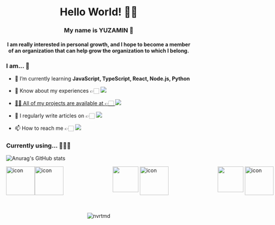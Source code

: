 
<h1 align="center"> Hello World! 👋🏻 </h1>  

<h3 align="center"> My name is YUZAMIN 🐥 </h3>
<h4 align="center">I am really interested in personal growth, and I hope to become a member of an organization that can help grow the organization to which I belong.</h3>



<h3>I am... 🐤</h3>

- 🌱 I’m currently learning **JavaScript, TypeScript, React, Node.js, Python**

- 📄 Know about my experiences 👉🏻 <a href="https://bit.ly/minyuza-resume" target="_blank"><img src="https://img.shields.io/badge/RESUME-ece6cc?style=for-the-badge&logo=notion&logoColor=black" />

- 👨‍💻 All of my projects are available at 👉🏻 <a href="https://bit.ly/yuzamin-portfolio" target="_blank"><img src="https://img.shields.io/badge/PORTFOLIO-000000?style=for-the-badge&logo=notion&logoColor=white" />
</a> 

- 📝 I regularly write articles on 👉🏻 <a href="https://velog.io/@carmine" target="_blank"><img src="https://img.shields.io/badge/BLOG-20C997?style=for-the-badge&logo=velog&logoColor=white" />
</a> 

- 📫 How to reach me 👉🏻 <a href="mailto:mmyyjjj@naver.com"><img src="https://img.shields.io/badge/MAIL-D14836?style=for-the-badge&logo=gmail&logoColor=white&link=mmyyjjj@naver.com" /></a>  

</a>

<h3>Currently using... 👩🏻‍💻 </h3>

![Anurag's GitHub stats](https://github-readme-stats.vercel.app/api/top-langs?username=nvrtmd&show_icons=true&locale=en&layout=compact&hide=jupyter%20notebook)

<div style="display: flex; align-items: flex-start;">
<a href="https://developer.mozilla.org/en-US/docs/Web/JavaScript" target="_blank"><img src="https://techstack-generator.vercel.app/js-icon.svg" alt="icon" width="78" height="78" /> </a> 
<a href="https://www.typescriptlang.org/" target="_blank"><img src="https://techstack-generator.vercel.app/ts-icon.svg" alt="icon" width="78" height="78" /></a> &nbsp; 
<a href="https://nodejs.org/ko/docs/" target="_blank"><img src="https://skillicons.dev/icons?i=nodejs" style="width: 70px; height: 70px; margin-left: 130px;"/></a> &nbsp;
<a href="https://reactjs.org/" target="_blank"> <img src="https://techstack-generator.vercel.app/react-icon.svg" alt="icon" width="78" height="78" /></a> &nbsp; 
<a href="https://styled-components.com/docs" target="_blank"> <img src="https://skillicons.dev/icons?i=styledcomponents" style="width: 70px; height: 70px; margin-left: 130px;"/></a> &nbsp;
<a href="https://www.python.org" target="_blank"> <img src="https://techstack-generator.vercel.app/python-icon.svg" alt="icon" width="78" height="78" /> </a>
</div>

<br/>

<br/>


 <p align="center"> <img src="https://komarev.com/ghpvc/?username=nvrtmd&label=views&color=faac37&style=flat" alt="nvrtmd" /> </p>
